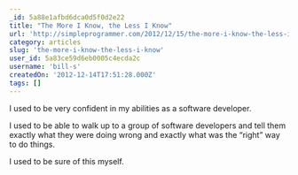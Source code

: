 ```yaml
---
_id: 5a88e1afbd6dca0d5f0d2e22
title: "The More I Know, the Less I Know"
url: 'http://simpleprogrammer.com/2012/12/15/the-more-i-know-the-less-i-know/'
category: articles
slug: 'the-more-i-know-the-less-i-know'
user_id: 5a83ce59d6eb0005c4ecda2c
username: 'bill-s'
createdOn: '2012-12-14T17:51:28.000Z'
tags: []
---
```


I used to be very confident in my abilities as a software developer.

I used to be able to walk up to a group of software developers and tell them exactly what they were doing wrong and exactly what was the “right” way to do things.

I used to be sure of this myself.
